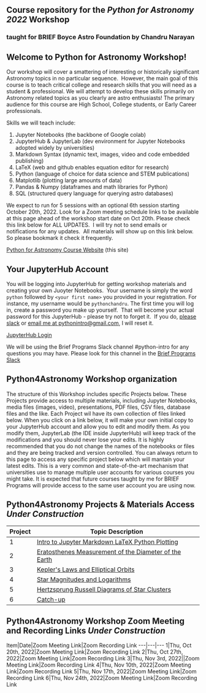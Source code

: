 ## Course repository for the ***Python for Astronomy 2022*** Workshop 
### taught for BRIEF Boyce Astro Foundation by Chandru Narayan

## Welcome to Python for Astronomy Workshop! 
Our workshop will cover a smattering of interesting or historically significant Astronomy topics in no particular sequence.  However, the main goal of this course is to teach critical college and research skills that you will need as a student & professional. We will attempt to develop these skills primarily on Astronomy related topics as you clearly are astro enthusiasts!  The primary audience for this course are High School, College students, or Early Career professionals. 

Skills we will teach include:
1. Jupyter Notebooks (the backbone of Google colab)
1. JupyterHub & JupyterLab (dev environment for Jupyter Notebooks adopted widely by universities)
1. Markdown Syntax (dynamic text, images, video and code embedded publishing)
1. LaTeX (web and github enables equation editor for research)
1. Python (language of choice for data science and STEM publications)
1. Matplotlib (plotting large amounts of data)
1. Pandas & Numpy (dataframes and math libraries for Python)
1. SQL (structured query language for querying astro databases)

We expect to run for 5 sessions with an optional 6th session starting October 20th, 2022. Look for a Zoom meeting schedule links to be available at this page ahead of the workshop start date on Oct 20th. Please check this link below for ALL UPDATES.  I will try not to send emails or notifications for any updates.  All materials will show up on this link below.  So please bookmark it check it frequently. 

[Python for Astronomy Course Website](http://drunarayan.github.io/python4astronomy)  (this site)

## Your JupyterHub Account
You will be logging into JupyterHub for getting workshop materials and creating your own Juoyter Notebooks.  Your username is simply the word ```python``` followed by ```<your first name>``` you provided in your registration. For instance, my username would be ```pythonchandru```. The first time you will log in, create a password you make up yourself.  That will become your actual password for this JupyterHub - please try not to forget it.  If you do, [please slack](https://briefprograms.slack.com/archives/C037H58JUV6) or [email me at pythonintro@gmail.com](email://pythonintro@gmail.com), I will reset it.

[JupyterHub Login](https://bushastrolab.com/hub/login)

We will be using the Brief Programs Slack channel #python-intro for any questions you may have. Please look for this channel in the [Brief Programs Slack](https://briefprograms.slack.com/archives/C037H58JUV6)

## Python4Astronomy Workshop organization
The structure of this Workshop includes specific Projects below.  These Projects provide access to multiple materials, including Jupyter Notebooks, media files (images, video), presentations, PDF files, CSV files, database files and the like.  Each Project wil have its own collection of files linked below.  When you click on a link below, it will make your own initial copy to your JupyterHub account and allow you to edit and modify them.  As you modify them, JupyterLab (the IDE inside JupyterHub) will keep track of the modifications and you should never lose your edits.  It is highly recommended that you do not change the names of the notebooks or files and they are being tracked and version controlled. You can always return to this page to access any specific project below which will mantain your latest edits.  This is a very common and state-of-the-art mechanism that universities use to manage multiple user accounts for various courses you might take.  It is expected that future courses taught by me for BRIEF Programs will provide access to the same user account you are using now.

## Python4Astronomy Projects & Materials Access *Under Construction*
Project|Topic Description
---|---
1|[Intro to Jupyter Markdown LaTeX Python Plotting](https://drunarayan.github.io/python4astronomy/intro_jupyter_python)
2|[Eratosthenes Measurement of the Diameter of the Earth](https://drunarayan.github.io/python4astronomy/dia_of_earth)
3|[Kepler's Laws and Elliptical Orbits](https://drunarayan.github.io/python4astronomy/keplerian_orbits)
4|[Star Magnitudes and Logarithms](https://drunarayan.github.io/python4astronomy/star_magnitudes)
5|[Hertzsprung Russell Diagrams of Star Clusters](https://drunarayan.github.io/python4astronomy/cluster_hrd)
6|[Catch-up]()

## Python4Astronomy Workshop Zoom Meeting and Recording Links *Under Construction*
Item|Date|Zoom Meeting Link|Zoom Recording Link
---|---|---
1|Thu, Oct 20th, 2022|Zoom Meeting Link|Zoom Recording Link
2|Thu, Oct 27th, 2022|Zoom Meeting Link|Zoom Recording Link
3|Thu, Nov 3rd, 2022||Zoom Meeting Link|Zoom Recording Link
4|Thu, Nov 10th, 2022|Zoom Meeting Link|Zoom Recording Link
5|Thu, Nov 17th, 2022|Zoom Meeting Link|Zoom Recording Link
6|Thu, Nov 24th, 2022|Zoom Meeting Link|Zoom Recording Link
